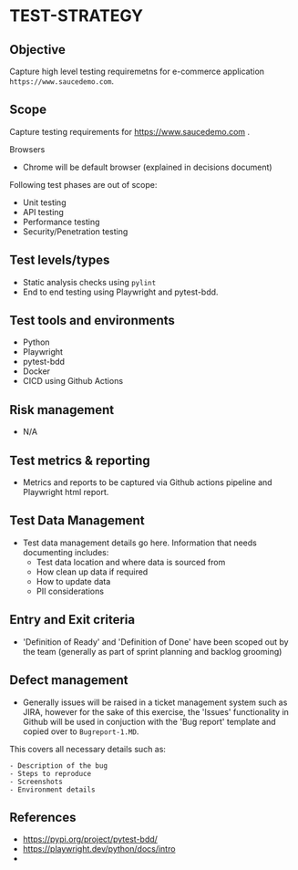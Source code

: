 # TEST-STRATEGY


## Objective

Capture high level testing requiremetns for e-commerce application `https://www.saucedemo.com`.

## Scope

Capture testing requirements for https://www.saucedemo.com .

Browsers
- Chrome will be default browser (explained in decisions document)

Following test phases are out of scope:
- Unit testing
- API testing
- Performance testing
- Security/Penetration testing

## Test levels/types

- Static analysis checks using `pylint`
- End to end testing using Playwright and pytest-bdd.

## Test tools and environments

- Python
- Playwright
- pytest-bdd
- Docker
- CICD using Github Actions

## Risk management

- N/A

## Test metrics & reporting

- Metrics and reports to be captured via Github actions pipeline and Playwright html report.

## Test Data Management

- Test data management details go here. Information that needs documenting includes:
    - Test data location and where data is sourced from
    - How clean up data if required
    - How to update data
    - PII considerations
    
## Entry and Exit criteria

- 'Definition of Ready' and 'Definition of Done' have been scoped out by the team (generally as part of sprint planning and backlog grooming)

## Defect management

- Generally issues will be raised in a ticket management system such as JIRA, however for the sake of this exercise, the 'Issues' functionality in Github will be used in conjuction with the 'Bug report' template and copied over to `Bugreport-1.MD`.

This covers all necessary details such as:

    - Description of the bug
    - Steps to reproduce
    - Screenshots
    - Environment details

## References

- https://pypi.org/project/pytest-bdd/
- https://playwright.dev/python/docs/intro
- 